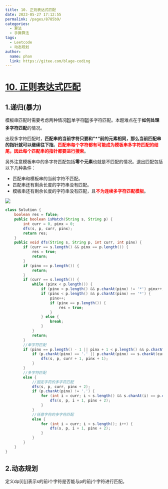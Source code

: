 ```yaml
---
title: 10. 正则表达式匹配
date: 2023-05-27 17:12:55
permalink: /pages/8785b9/
categories:
  - 算法
  - 手撕算法
tags:
  - Leetcode
  - 动态规划
author: 
  name: phan
  link: https://gitee.com/blage-coding
---
```

# [10. 正则表达式匹配](https://leetcode.cn/problems/regular-expression-matching/)

## 1.递归(暴力)

模板串匹配时需要考虑两种情况:one:单字符:two:多字符匹配。本题难点在于**如何处理多字符匹配**的情况。

出现多字符匹配时，**匹配串的当前字符只要和”\*“前的元素相同，那么当前匹配串的指针就可以继续往下指**。<font color="red">**匹配串每个字符都有可能成为模板串多字符匹配的结尾，因此每个匹配串的指针都要进行搜索**</font>。

另外注意模板串中的多字符匹配包括**零个元素**也就是不匹配的情况。退出匹配包括以下几种条件：

- 匹配串和模板串的当前字符不匹配。
- 匹配串还有剩余长度的字符串没有匹配。
- 模板串还有剩余长度的字符串没有匹配，且<font color="red">**不为连续多字符匹配模板**</font>。

![](https://jsd.cdn.zzko.cn/gh/blage-coding/picx-images-hosting@master/20230529/image.2lnlzxd45u2.webp)

```JAVA
class Solution {
    boolean res = false;
    public boolean isMatch(String s, String p) {
        int curr = 0, pinx = 0;
        dfs(s, p, curr, pinx);
        return res;
    }
    public void dfs(String s, String p, int curr, int pinx) {
        if (curr == s.length() && pinx == p.length()) {
            res = true;
            return;
        }
        if (pinx == p.length()) {
            return;
        }
        if (curr == s.length()) {
            while (pinx < p.length()) {
                if (pinx < p.length() && p.charAt(pinx) != '*') pinx++;
                if (pinx < p.length() && p.charAt(pinx) == '*') {
                    pinx++;
                    if (pinx == p.length()) {
                        res = true;
                    }
                } else {
                    break;
                }
            }
            return;
        }
        //单字符匹配
        if (pinx == p.length() - 1 || pinx + 1 < p.length() && p.charAt(pinx + 1) != '*') {
            if (p.charAt(pinx) == '.' || p.charAt(pinx) == s.charAt(curr)) {
                dfs(s, p, curr + 1, pinx + 1);
            }
        }
        //多字符匹配
        else {
            //固定字符的多字符匹配
            dfs(s, p, curr, pinx + 2);
            if (p.charAt(pinx) != '.') {
                for (int i = curr; i < s.length() && s.charAt(i) == p.charAt(pinx); i++) {
                    dfs(s, p, i + 1, pinx + 2);
                }
            }
            //任意字符的多字符匹配
            else {
                for (int i = curr; i < s.length(); i++) {
                    dfs(s, p, i + 1, pinx + 2);
                }
            }
        }
    }
}
```

## 2.动态规划

定义dp\[i\]\[j\]表示s的前i个字符是否能与p的前j个字符进行匹配。